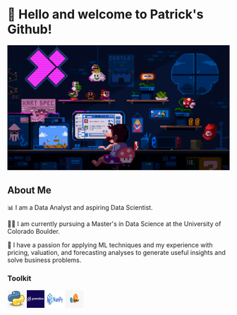 # 👋 Hello and welcome to Patrick's Github!

![profilemaingif](https://github.com/patrickk-scott/patrickk-scott/blob/main/images/bannermain.gif)

## About Me 
📊 I am a Data Analyst and aspiring Data Scientist. 

👨‍🎓 I am currently pursuing a Master's in Data Science at the University of Colorado Boulder.

🧮 I have a passion for applying ML techniques and my experience with pricing, valuation, and forecasting analyses to generate useful insights and solve business problems.

### Toolkit
<div align="left">
    <img src="https://github.com/patrickk-scott/patrickk-scott/blob/main/images/pythonlogo.png" width="40" height="40" /> 
    <img src="https://github.com/patrickk-scott/patrickk-scott/blob/main/images/pandaslogo.png" width="40" height="40" />
    <img src="https://github.com/patrickk-scott/patrickk-scott/blob/main/images/numpylogo.png" width="40" height="40" /> 
    <img src="https://github.com/patrickk-scott/patrickk-scott/blob/main/images/sklearnlogo.jpg" width="40" height="40" />
</div>


